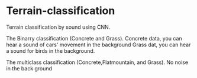 # Terrain-classification
Terrain classification by sound using CNN.

The Binarry classification (Concrete and Grass). Concrete data, you can hear a sound of cars' movement in the background Grass dat, you can hear a sound for birds in the background.

The multiclass classification (Concrete,Flatmountain, and Grass). No noise in the back ground
